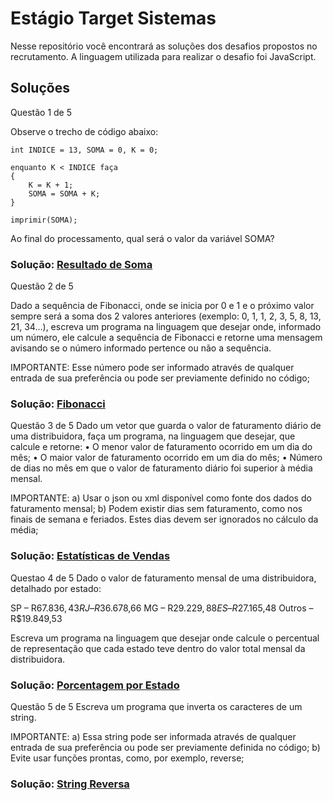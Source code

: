 
# Estágio Target Sistemas

Nesse repositório você encontrará as soluções dos desafios propostos no recrutamento. A linguagem utilizada para realizar o desafio foi JavaScript.


## Soluções


Questão 1 de 5

Observe o trecho de código abaixo:

    int INDICE = 13, SOMA = 0, K = 0;

    enquanto K < INDICE faça
    {
    	K = K + 1;
    	SOMA = SOMA + K;
    }

    imprimir(SOMA);

Ao final do processamento, qual será o valor da variável SOMA?

### Solução: [Resultado de Soma](https://github.com/FellipeL99/estagio-target/blob/main/scripts/sumResult.js)

Questão 2 de 5

Dado a sequência de Fibonacci, onde se inicia por 0 e 1 e o próximo valor sempre será a soma dos 2 valores anteriores (exemplo: 0, 1, 1, 2, 3, 5, 8, 13, 21, 34...), escreva um programa na linguagem que desejar onde, informado um número, ele calcule a sequência de Fibonacci e retorne uma mensagem avisando se o número informado pertence ou não a sequência.

IMPORTANTE:
Esse número pode ser informado através de qualquer entrada de sua preferência ou pode ser previamente definido no código;
### Solução: [Fibonacci](https://github.com/FellipeL99/estagio-target/blob/main/scripts/isFibonacci.js)

Questão 3 de 5
Dado um vetor que guarda o valor de faturamento diário de uma distribuidora, faça um programa, na linguagem que desejar, que calcule e retorne:
   • O menor valor de faturamento ocorrido em um dia do mês;
   • O maior valor de faturamento ocorrido em um dia do mês;
   • Número de dias no mês em que o valor de faturamento diário foi superior à média mensal.

IMPORTANTE:
a) Usar o json ou xml disponível como fonte dos dados do faturamento mensal;
b) Podem existir dias sem faturamento, como nos finais de semana e feriados. Estes dias devem ser ignorados no cálculo da média;
### Solução: [Estatísticas de Vendas](https://github.com/FellipeL99/estagio-target/blob/main/scripts/billStatus.js)

Questao 4 de 5
Dado o valor de faturamento mensal de uma distribuidora, detalhado por estado:

   SP – R$67.836,43
   RJ – R$36.678,66
   MG – R$29.229,88
   ES – R$27.165,48
   Outros – R$19.849,53

Escreva um programa na linguagem que desejar onde calcule o percentual de representação que cada estado teve dentro do valor total mensal da distribuidora.
### Solução: [Porcentagem por Estado](https://github.com/FellipeL99/estagio-target/blob/main/scripts/stateShare.js)

Questão 5 de 5
Escreva um programa que inverta os caracteres de um string.

IMPORTANTE:
a) Essa string pode ser informada através de qualquer entrada de sua preferência ou pode ser previamente definida no código;
b) Evite usar funções prontas, como, por exemplo, reverse;
### Solução: [String Reversa](https://github.com/FellipeL99/estagio-target/blob/main/scripts/reverseWord.js)


